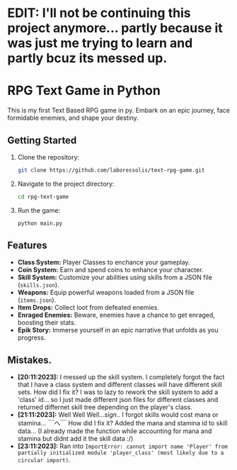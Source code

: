 # EDIT: I'll not be continuing this project anymore... partly because it was just me trying to learn and partly bcuz its messed up.



# RPG Text Game in Python

This is my first Text Based RPG game in py.
Embark on an epic journey, face formidable enemies, and shape your destiny.

## Getting Started

1. Clone the repository:
    ```bash
    git clone https://github.com/laboressolis/text-rpg-game.git
    ```

2. Navigate to the project directory:
    ```bash
    cd rpg-text-game
    ```

3. Run the game:
    ```bash
    python main.py
    ```

## Features

- **Class System:** Player Classes to enchance your gameplay.
- **Coin System:** Earn and spend coins to enhance your character.
- **Skill System:** Customize your abilities using skills from a JSON file (`skills.json`).
- **Weapons:** Equip powerful weapons loaded from a JSON file (`items.json`).
- **Item Drops:** Collect loot from defeated enemies.
- **Enraged Enemies:** Beware, enemies have a chance to get enraged, boosting their stats.
- **Epik Story:** Immerse yourself in an epic narrative that unfolds as you progress.

## Mistakes.

- **[20:11:2023]:** I messed up the skill system. I completely forgot the fact that I have a class system and different classes will have different skill sets.
How did I fix it?
I was to lazy to rework the skill system to add a 'class' id... so I just made different json files for different classes and returned differnet skill tree depending on the player's class.
- **[21:11:2023]:** Well Well Well...*sign*.. I forgot skills would cost mana or stamina... ￣へ￣
How did I fix it?
Added the mana and stamina id to skill data... (I already made the function while accounting for mana and stamina but didnt add it the skill data :/)
- **[23:11:2023]:** Ran into `ImportError: cannot import name 'Player' from partially initialized module 'player_class' (most likely due to a circular import)`.


